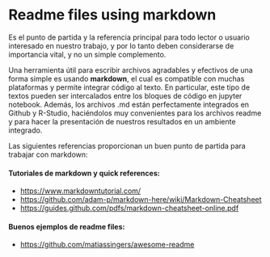 # Readme files using markdown

Es el punto de partida y la referencia principal para todo lector o usuario
interesado en nuestro trabajo, y por lo tanto deben
considerarse de importancia vital, y no un simple complemento.

Una herramienta útil para escribir archivos agradables y efectivos de una 
forma simple es usando **markdown**, el cual es compatible con muchas
plataformas y permite integrar código al texto. En particular, este tipo de
textos pueden ser intercalados entre los bloques de código en jupyter notebook.
Además, los archivos .md están perfectamente integrados en Github y R-Studio,
haciéndolos muy convenientes para los archivos readme y para hacer la
presentación de nuestros resultados en un ambiente integrado.

Las siguientes referencias proporcionan un buen punto de partida para
trabajar con markdown:

#### Tutoriales de markdown y quick references:
* https://www.markdowntutorial.com/
* https://github.com/adam-p/markdown-here/wiki/Markdown-Cheatsheet
* https://guides.github.com/pdfs/markdown-cheatsheet-online.pdf

#### Buenos ejemplos de readme files:
* https://github.com/matiassingers/awesome-readme


